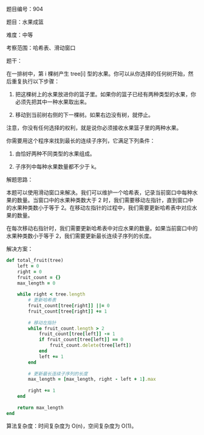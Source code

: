 题目编号：904

题目：水果成篮

难度：中等

考察范围：哈希表、滑动窗口

题干：

在一排树中，第 i 棵树产生 tree[i] 型的水果。你可以从你选择的任何树开始，然后重复执行以下步骤：

1. 把这棵树上的水果放进你的篮子里。如果你的篮子已经有两种类型的水果，你必须先把其中一种水果取出来。

2. 移动到当前树右侧的下一棵树。如果右边没有树，就停止。

注意，你没有任何选择的权利，就是说你必须接收水果篮子里的两种水果。

你需要用这个程序来找到最长的连续子序列，它满足下列条件：

1. 由恰好两种不同类型的水果组成。

2. 子序列中每种水果数量都不少于 k。

解题思路：

本题可以使用滑动窗口来解决。我们可以维护一个哈希表，记录当前窗口中每种水果的数量。当窗口中的水果种类数大于 2 时，我们需要移动左指针，直到窗口中的水果种类数小于等于 2。在移动左指针的过程中，我们需要更新哈希表中对应水果的数量。

在每次移动右指针时，我们需要更新哈希表中对应水果的数量。如果当前窗口中的水果种类数小于等于 2，我们需要更新最长连续子序列的长度。

解决方案：

```ruby
def total_fruit(tree)
    left = 0
    right = 0
    fruit_count = {}
    max_length = 0
    
    while right < tree.length
        # 更新哈希表
        fruit_count[tree[right]] ||= 0
        fruit_count[tree[right]] += 1
        
        # 移动左指针
        while fruit_count.length > 2
            fruit_count[tree[left]] -= 1
            if fruit_count[tree[left]] == 0
                fruit_count.delete(tree[left])
            end
            left += 1
        end
        
        # 更新最长连续子序列的长度
        max_length = [max_length, right - left + 1].max
        
        right += 1
    end
    
    return max_length
end
```

算法复杂度：时间复杂度为 O(n)，空间复杂度为 O(1)。